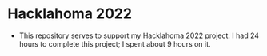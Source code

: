 # Hacklahoma 2022
- This repository serves to support my Hacklahoma 2022 project. I had 24 hours to complete this project; I spent about 9 hours on it.  



